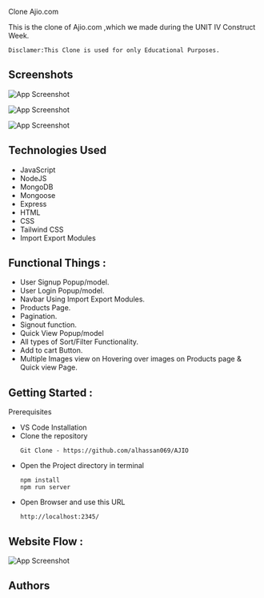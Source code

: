 Clone Ajio.com

This is the clone of Ajio.com ,which we made during the UNIT IV Construct Week.
```
Disclamer:This Clone is used for only Educational Purposes.
```

## Screenshots

![App Screenshot](https://github.com/alhassan069/AJIO/blob/7c7fb9d7278c56694344f8f7fc19ef345476515a/images/img22.gif)

![App Screenshot](src/Public/images/img33.png)

![App Screenshot](src/Public/images/img45.png)

## Technologies Used

- JavaScript
- NodeJS
- MongoDB
- Mongoose
- Express
- HTML
- CSS
- Tailwind CSS
- Import Export Modules

## Functional Things :
* User Signup Popup/model.
* User Login Popup/model.
* Navbar Using Import Export Modules.
* Products Page.
* Pagination.
* Signout function.
* Quick View Popup/model
* All types of Sort/Filter Functionality.
* Add to cart Button.
* Multiple Images view on Hovering over images on Products page & Quick view Page.

## Getting Started :

Prerequisites

- VS Code
  Installation
- Clone the repository
  ```
  Git Clone - https://github.com/alhassan069/AJIO
  ```
- Open the Project directory in terminal
  ```
  npm install
  npm run server
  ```
- Open Browser and use this URL
  ```
  http://localhost:2345/
  ```
## Website Flow :

![App Screenshot](https://github.com/alhassan069/AJIO/blob/1d601e255827f728fcbd1c2a55ff6579e92e78da/images/img55.gif)

## Authors
